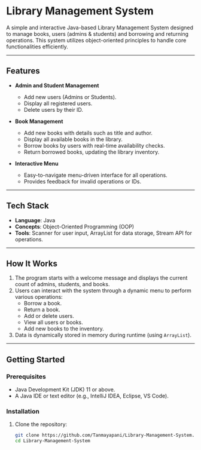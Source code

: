 # **Library Management System**

A simple and interactive Java-based Library Management System designed to manage books, users (admins & students) and borrowing and returning operations. This system utilizes object-oriented principles to handle core functionalities efficiently.

---

## **Features**

- **Admin and Student Management**
  - Add new users (Admins or Students).
  - Display all registered users.
  - Delete users by their ID.

- **Book Management**
  - Add new books with details such as title and author.
  - Display all available books in the library.
  - Borrow books by users with real-time availability checks.
  - Return borrowed books, updating the library inventory.

- **Interactive Menu**
  - Easy-to-navigate menu-driven interface for all operations.
  - Provides feedback for invalid operations or IDs.

---

## **Tech Stack**

- **Language**: Java
- **Concepts**: Object-Oriented Programming (OOP)
- **Tools**: Scanner for user input, ArrayList for data storage, Stream API for operations.

---

## **How It Works**

1. The program starts with a welcome message and displays the current count of admins, students, and books.
2. Users can interact with the system through a dynamic menu to perform various operations:
   - Borrow a book.
   - Return a book.
   - Add or delete users.
   - View all users or books.
   - Add new books to the inventory.
3. Data is dynamically stored in memory during runtime (using `ArrayList`).

---

## **Getting Started**

### Prerequisites
- Java Development Kit (JDK) 11 or above.
- A Java IDE or text editor (e.g., IntelliJ IDEA, Eclipse, VS Code).

### Installation
1. Clone the repository:
   ```bash
   git clone https://github.com/Tanmayapani/Library-Management-System.git
   cd Library-Management-System

